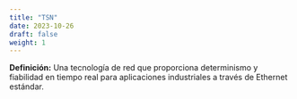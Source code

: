 ```yaml
---
title: "TSN"
date: 2023-10-26
draft: false
weight: 1
---
```


**Definición:** Una tecnología de red que proporciona determinismo y fiabilidad en tiempo real para aplicaciones industriales a través de Ethernet estándar.
